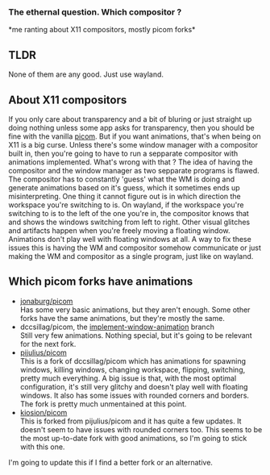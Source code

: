### The ethernal question. Which compositor ?
\*me ranting about X11 compositors, mostly picom forks\*

## TLDR
None of them are any good. Just use wayland.

## About X11 compositors
If you only care about transparency and a bit of bluring or just straight up doing nothing unless some app asks for transparency, then you should be fine with the vanilla [picom](https://github.com/yshui/picom). But if you want animations, that's when being on X11 is a big curse. Unless there's some window manager with a compositor built in, then you're going to have to run a sepparate compositor with animations implemented.
What's wrong with that ? The idea of having the compositor and the window manager as two sepparate programs is flawed. The compositor has to constantly 'guess' what the WM is doing and generate animations based on it's guess, which it sometimes ends up misinterpreting. One thing it cannot figure out is in which direction the workspace you're switching to is. On wayland, if the workspace you're switching to is to the left of the one you're in, the compositor knows that and shows the windows switching from left to right. Other visual glitches and artifacts happen when you're freely moving a floating window. Animations don't play well with floating windows at all.
A way to fix these issues this is having the WM and compositor somehow communicate or just making the WM and compositor as a single program, just like on wayland.

## Which picom forks have animations
- [jonaburg/picom](https://github.com/jonaburg/picom)\
    Has some very basic animations, but they aren't enough.
    Some other forks have the same animations, but they're mostly the same.
- dccsillag/picom, the [implement-window-animation](https://github.com/dccsillag/picom/tree/implement-window-animations) branch\
    Still very few animations. Nothing special, but it's going to be relevant for the next fork.
- [pijulius/picom](https://github.com/pijulius/picom)\
    This is a fork of dccsillag/picom which has animations for spawning windows, killing windows, changing workspace, flipping, switching, pretty much everything.
    A big issue is that, with the most optimal configuration, it's still very glitchy and doesn't play well with floating windows.
    It also has some issues with rounded corners and borders.
    The fork is pretty much unmentained at this point.
- [kiosion/picom](https://github.com/kiosion/picom)\
    This is forked from pijulius/picom and it has quite a few updates. It doesn't seem to have issues with rounded corners too.
    This seems to be the most up-to-date fork with good animations, so I'm going to stick with this one.

I'm going to update this if I find a better fork or an alternative.
